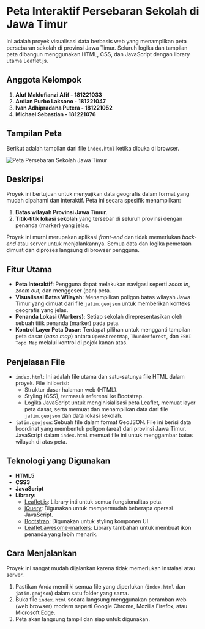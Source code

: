 # Peta Interaktif Persebaran Sekolah di Jawa Timur

Ini adalah proyek visualisasi data berbasis web yang menampilkan peta persebaran sekolah di provinsi Jawa Timur. Seluruh logika dan tampilan peta dibangun menggunakan HTML, CSS, dan JavaScript dengan library utama Leaflet.js.

## Anggota Kelompok
1. **Aluf Maklufianzi Afif - 181221033**
2. **Ardian Purbo Laksono - 181221047**
3. **Ivan Adhipradana Putera - 181221052**
4. **Michael Sebastian - 181221076**

## Tampilan Peta

Berikut adalah tampilan dari file `index.html` ketika dibuka di browser.

![Peta Persebaran Sekolah Jawa Timur](Output.jpg)

## Deskripsi

Proyek ini bertujuan untuk menyajikan data geografis dalam format yang mudah dipahami dan interaktif. Peta ini secara spesifik menampilkan:
1.  **Batas wilayah Provinsi Jawa Timur**.
2.  **Titik-titik lokasi sekolah** yang tersebar di seluruh provinsi dengan penanda (marker) yang jelas.

Proyek ini murni merupakan aplikasi *front-end* dan tidak memerlukan *back-end* atau server untuk menjalankannya. Semua data dan logika pemetaan dimuat dan diproses langsung di browser pengguna.

## Fitur Utama

* **Peta Interaktif**: Pengguna dapat melakukan navigasi seperti *zoom in*, *zoom out*, dan menggeser (pan) peta.
* **Visualisasi Batas Wilayah**: Menampilkan poligon batas wilayah Jawa Timur yang dimuat dari file `jatim.geojson` untuk memberikan konteks geografis yang jelas.
* **Penanda Lokasi (Markers)**: Setiap sekolah direpresentasikan oleh sebuah titik penanda (marker) pada peta.
* **Kontrol Layer Peta Dasar**: Terdapat pilihan untuk mengganti tampilan peta dasar (*base map*) antara `OpenStreetMap`, `Thunderforest`, dan `ESRI Topo Map` melalui kontrol di pojok kanan atas.

## Penjelasan File

* `index.html`: Ini adalah file utama dan satu-satunya file HTML dalam proyek. File ini berisi:
    * Struktur dasar halaman web (HTML).
    * Styling (CSS), termasuk referensi ke Bootstrap.
    * Logika JavaScript untuk menginisialisasi peta Leaflet, memuat layer peta dasar, serta memuat dan menampilkan data dari file `jatim.geojson` dan data lokasi sekolah.
* `jatim.geojson`: Sebuah file dalam format GeoJSON. File ini berisi data koordinat yang membentuk poligon (area) dari provinsi Jawa Timur. JavaScript dalam `index.html` memuat file ini untuk menggambar batas wilayah di atas peta.

## Teknologi yang Digunakan

* **HTML5**
* **CSS3**
* **JavaScript**
* **Library:**
    * [Leaflet.js](https://leafletjs.com/): Library inti untuk semua fungsionalitas peta.
    * [jQuery](https://jquery.com/): Digunakan untuk mempermudah beberapa operasi JavaScript.
    * [Bootstrap](https://getbootstrap.com/): Digunakan untuk styling komponen UI.
    * [Leaflet.awesome-markers](https://github.com/lvoogdt/Leaflet.awesome-markers): Library tambahan untuk membuat ikon penanda yang lebih menarik.

## Cara Menjalankan

Proyek ini sangat mudah dijalankan karena tidak memerlukan instalasi atau server.

1.  Pastikan Anda memiliki semua file yang diperlukan (`index.html` dan `jatim.geojson`) dalam satu folder yang sama.
2.  Buka file `index.html` secara langsung menggunakan peramban web (web browser) modern seperti Google Chrome, Mozilla Firefox, atau Microsoft Edge.
3.  Peta akan langsung tampil dan siap untuk digunakan.
